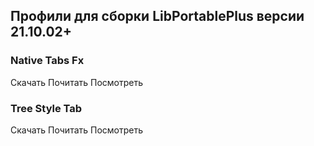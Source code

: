 ## Профили для сборки LibPortablePlus версии 21.10.02+

### Native Tabs Fx
Скачать Почитать Посмотреть
  
### Tree Style Tab
Скачать Почитать Посмотреть
